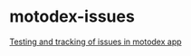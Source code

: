 # motodex-issues
[Testing and tracking of issues in motodex app](https://github.com/up-shift/issues/issues)
